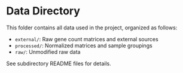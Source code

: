 # Data Directory

This folder contains all data used in the project, organized as follows:

- `external/`: Raw gene count matrices and external sources
- `processed/`: Normalized matrices and sample groupings
- `raw/`: Unmodified raw data

See subdirectory README files for details.
